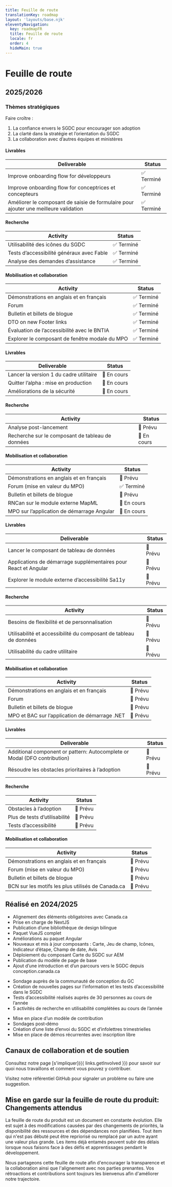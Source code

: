 ```yaml
---
title: Feuille de route
translationKey: roadmap
layout: 'layouts/base.njk'
eleventyNavigation:
  key: roadmapFR
  title: Feuille de route
  locale: fr
  order: 4
  hideMain: true
---
```


# Feuille de route
## 2025/2026

### Thèmes stratégiques
Faire croître :
<ol class="list-disc ps-400 mb-300">
  <li>La confiance envers le SGDC pour encourager son adoption</li>
  <li>La clarté dans la stratégie et l’orientation du SGDC</li>
  <li>La collaboration avec d’autres équipes et ministères</li>
</ol>

<gcds-details details-title="Trimestre 1: April 2025 – June 2025">

#### Livrables
| Deliverable | Status |
|-------------|--------|
| Improve onboarding flow for développeurs | ✅ Terminé |
| Improve onboarding flow for conceptrices et concepteurs | ✅ Terminé |
| Améliorer le composant de saisie de formulaire pour ajouter une meilleure validation | ✅ Terminé |

#### Recherche
| Activity | Status |
|----------|--------|
| Utilisabilité des icônes du SGDC | ✅ Terminé |
| Tests d’accessibilité généraux avec Fable | ✅ Terminé |
| Analyse des demandes d’assistance | ✅ Terminé |

#### Mobilisation et collaboration
| Activity | Status |
|----------|--------|
| Démonstrations en anglais et en français | ✅ Terminé |
| Forum | ✅ Terminé |
| Bulletin et billets de blogue | ✅ Terminé |
| DTO on new Footer links | ✅ Terminé |
| Évaluation de l’accessibilité avec le BNTIA | ✅ Terminé |
| Explorer le composant de fenêtre modale du MPO | ✅ Terminé |

</gcds-details>

<gcds-details details-title="Trimestre 2: July 2025 – September 2025">

#### Livrables
| Deliverable | Status |
|-------------|--------|
| Lancer la version 1 du cadre utilitaire | 🔄 En cours |
| Quitter l’alpha : mise en production | 🔄 En cours |
| Améliorations de la sécurité | 🔄 En cours |

#### Recherche
| Activity | Status |
|----------|--------|
| Analyse post-lancement | 📅 Prévu |
| Recherche sur le composant de tableau de données | 🔄 En cours |

#### Mobilisation et collaboration
| Activity | Status |
|----------|--------|
| Démonstrations en anglais et en français | 📅 Prévu |
| Forum (mise en valeur du MPO) | ✅ Terminé |
| Bulletin et billets de blogue | 📅 Prévu |
| RNCan sur le module externe MapML | 🔄 En cours |
| MPO sur l’application de démarrage Angular | 🔄 En cours |

</gcds-details>

<gcds-details details-title="Trimestre 3: October 2025 – December 2025">

#### Livrables
| Deliverable | Status |
|-------------|--------|
| Lancer le composant de tableau de données | 📅 Prévu |
| Applications de démarrage supplémentaires pour React et Angular | 📅 Prévu |
| Explorer le module externe d’accessibilité Sa11y | 📅 Prévu |

#### Recherche
| Activity | Status |
|----------|--------|
| Besoins de flexibilité et de personnalisation | 📅 Prévu |
| Utilisabilité et accessibilité du composant de tableau de données | 📅 Prévu |
| Utilisabilité du cadre utilitaire | 📅 Prévu |

#### Mobilisation et collaboration
| Activity | Status |
|----------|--------|
| Démonstrations en anglais et en français | 📅 Prévu |
| Forum | 📅 Prévu |
| Bulletin et billets de blogue | 📅 Prévu |
| MPO et BAC sur l’application de démarrage .NET | 📅 Prévu |

</gcds-details>

<gcds-details details-title="Trimestre 4: January 2026 – March 2026">

#### Livrables
| Deliverable | Status |
|-------------|--------|
| Additional component or pattern: Autocomplete or Modal (DFO contribution) | 📅 Prévu |
| Résoudre les obstacles prioritaires à l’adoption | 📅 Prévu |

#### Recherche
| Activity | Status |
|----------|--------|
| Obstacles à l’adoption | 📅 Prévu |
| Plus de tests d’utilisabilité | 📅 Prévu |
| Tests d’accessibilité | 📅 Prévu |

#### Mobilisation et collaboration
| Activity | Status |
|----------|--------|
| Démonstrations en anglais et en français | 📅 Prévu |
| Forum (mise en valeur du MPO) | 📅 Prévu |
| Bulletin et billets de blogue | 📅 Prévu |
| BCN sur les motifs les plus utilisés de Canada.ca | 📅 Prévu |

</gcds-details>
  
## Réalisé en 2024/2025
<gcds-details details-title="Croissance du produit">
<ul class="list-disc ps-400 mb-300">
  <li>Alignement des éléments obligatoires avec Canada.ca</li>
  <li>Prise en charge de NextJS</li>
  <li>Publication d’une bibliothèque de design bilingue</li>
  <li>Paquet VueJS complet</li>
  <li>Améliorations au paquet Angular</li>
  <li>Nouveaux et mis à jour composants : Carte, Jeu de champ, Icônes, Indicateur d’étape, Champ de date, Avis</li>
  <li>Déploiement du composant Carte du SGDC sur AEM</li>
  <li>Publication du modèle de page de base</li>
  <li>Ajout d’une introduction et d’un parcours vers le SGDC depuis conception.canada.ca</li>
</ul>
</gcds-details>

<gcds-details details-title="Recherche">
<ul class="list-disc ps-400 mb-300">
  <li>Sondage auprès de la communauté de conception du GC</li>
  <li>Création de nouvelles pages sur l’information et les tests d’accessibilité dans le SGDC</li>
  <li>Tests d’accessibilité réalisés auprès de 30 personnes au cours de l’année</li>
  <li>5 activités de recherche en utilisabilité complétées au cours de l’année</li>
</ul>
</gcds-details>

<gcds-details details-title="Mobilisation et collaboration">
<ul class="list-disc ps-400 mb-300">
  <li>Mise en place d’un modèle de contribution</li>
  <li>Sondages post‑démo</li>
  <li>Création d’une liste d’envoi du SGDC et d’infolettres trimestrielles</li>
  <li>Mise en place de démos récurrentes avec inscription libre</li>
</ul>
</gcds-details>

## Canaux de collaboration et de soutien
Consultez notre page [s'impliquer]({{ links.getInvolved }}) pour savoir sur quoi nous travaillons et comment vous pouvez y contribuer.

Visitez notre <gcds-link external href="{{ links.githubCompsIssues }}">référentiel GitHub</gcds-link> pour signaler un problème ou faire une suggestion.

## Mise en garde sur la feuille de route du produit: Changements attendus
La feuille de route du produit est un document en constante évolution. Elle est sujet à des modifications causées par des changements de priorités, la disponibilité des ressources et des dépendances non planifiées. Tout item qui n'est pas débuté peut être repriorisé ou remplacé par un autre ayant une valeur plus grande. Les items déjà entamés peuvent subir des délais lorsque nous faisons face à des défis et apprentissages pendant le développement.

Nous partageons cette feuille de route afin d'encourager la transparence et la collaboration ainsi que l'alignement avec nos parties prenantes. Vos rétroactions et contributions sont toujours les bienvenus afin d'améliorer notre trajectoire.
